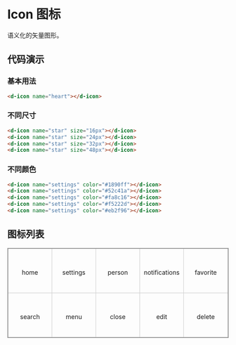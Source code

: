 # Icon 图标 <Badge type="warning" text="beta" />

语义化的矢量图形。

## 代码演示

### 基本用法

<div style="margin-top: 10px">
  <d-icon name="heart"></d-icon>
</div>

```HTML
<d-icon name="heart"></d-icon>
```

### 不同尺寸

<div style="margin-top: 10px">
  <d-icon name="star" size="16px"></d-icon>
  <d-icon name="star" size="24px"></d-icon>
  <d-icon name="star" size="32px"></d-icon>
  <d-icon name="star" size="48px"></d-icon>
</div>

```HTML
<d-icon name="star" size="16px"></d-icon>
<d-icon name="star" size="24px"></d-icon>
<d-icon name="star" size="32px"></d-icon>
<d-icon name="star" size="48px"></d-icon>
```

### 不同颜色

<div style="margin-top: 10px">
  <d-icon name="settings" color="#1890ff"></d-icon>
  <d-icon name="settings" color="#52c41a"></d-icon>
  <d-icon name="settings" color="#fa8c16"></d-icon>
  <d-icon name="settings" color="#f5222d"></d-icon>
  <d-icon name="settings" color="#eb2f96"></d-icon>
</div>

```HTML
<d-icon name="settings" color="#1890ff"></d-icon>
<d-icon name="settings" color="#52c41a"></d-icon>
<d-icon name="settings" color="#fa8c16"></d-icon>
<d-icon name="settings" color="#f5222d"></d-icon>
<d-icon name="settings" color="#eb2f96"></d-icon>
```

## 图标列表

<style>
  .table {
    display: grid;
    grid-template-columns: repeat(5, 1fr);
    border: 2px solid #999;
    border-collapse: collapse;
  }
  .table-item {
    height: 100px;
    display: flex;
    gap: 8px;
    flex-direction: column;
    align-items: center;
    justify-content: center;
    border-right: 1px solid #ccc;
    border-bottom: 1px solid #ccc;
    cursor: pointer;
    transition: background-color 0.2s;
  }
  .table-item:hover {
    background-color: #f5f5f5;
  }
  .table-item:nth-child(5n) {
    border-right: none;
  }
  .table-item:nth-last-child(-n+5) {
    border-bottom: none;
  }
</style>

<div class="table">
  <div class="table-item" onclick="copyIconCode('home')">
    <d-icon name="home"></d-icon>
    home
  </div>
  <div class="table-item" onclick="copyIconCode('settings')">
    <d-icon name="settings"></d-icon>
    settings
  </div>
  <div class="table-item" onclick="copyIconCode('person')">
    <d-icon name="person"></d-icon>
    person
  </div>
  <div class="table-item" onclick="copyIconCode('notifications')">
    <d-icon name="notifications"></d-icon>
    notifications
  </div>
  <div class="table-item" onclick="copyIconCode('favorite')">
    <d-icon name="favorite"></d-icon>
    favorite
  </div>
  <div class="table-item" onclick="copyIconCode('search')">
    <d-icon name="search"></d-icon>
    search
  </div>
  <div class="table-item" onclick="copyIconCode('menu')">
    <d-icon name="menu"></d-icon>
    menu
  </div>
  <div class="table-item" onclick="copyIconCode('close')">
    <d-icon name="close"></d-icon>
    close
  </div>
  <div class="table-item" onclick="copyIconCode('edit')">
    <d-icon name="edit"></d-icon>
    edit
  </div>
  <div class="table-item" onclick="copyIconCode('delete')">
    <d-icon name="delete"></d-icon>
    delete
  </div>
</div>

<script>
function copyIconCode(name) {
  const code = `<d-icon name="${name}"></d-icon>`;
  navigator.clipboard.writeText(code).then(() => {
    window.$message.success('复制成功');
  });
}
</script>
